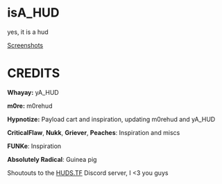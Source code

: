 # isA_HUD
yes, it is a hud

[Screenshots](https://imgur.com/a/GOJe2Es)

<a>CREDITS</a>
====

**Whayay:** yA_HUD

**m0re:** m0rehud

**Hypnotize:** Payload cart and inspiration, updating m0rehud and yA_HUD

**CriticalFlaw**, **Nukk**, **Griever**, **Peaches**: Inspiration and miscs

**FUNKe**: Inspiration

**Absolutely Radical**: Guinea pig

Shoutouts to the [HUDS.TF](https://huds.tf) Discord server, I <3 you guys
